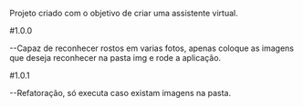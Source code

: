 Projeto criado com o objetivo de criar uma assistente virtual.



#1.0.0

--Capaz de reconhecer rostos em varias fotos, apenas coloque as imagens que deseja reconhecer na pasta img e rode a aplicação.


#1.0.1

--Refatoração, só executa caso existam imagens na pasta.